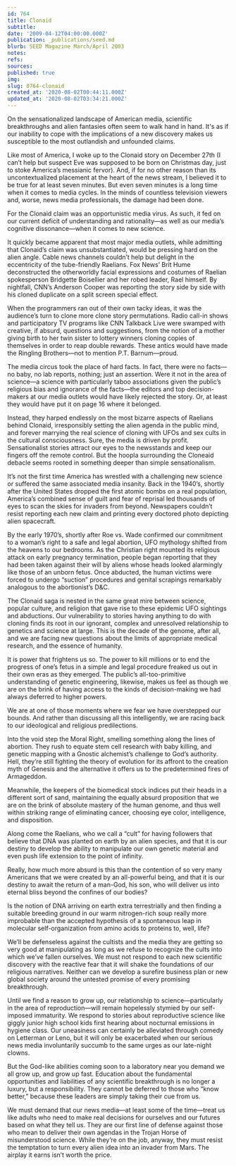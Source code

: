 ```yaml
---
id: 764
title: Clonaid
subtitle: 
date: '2009-04-12T04:00:00.000Z'
publication: _publications/seed.md
blurb: SEED Magazine March/April 2003
notes: 
refs: 
sources: 
published: true
img: 
slug: 0764-clonaid
created_at: '2020-08-02T00:44:11.000Z'
updated_at: '2020-08-02T03:34:21.000Z'
---
```

On the sensationalized landscape of American media, scientific breakthroughs and alien fantasies often seem to walk hand in hand. It's as if our inability to cope with the implications of a new discovery makes us susceptible to the most outlandish and unfounded claims.

Like most of America, I woke up to the Clonaid story on December 27th (I can’t help but suspect Eve was supposed to be born on Christmas day, just to stoke America’s messianic fervor). And, if for no other reason than its uncontextualized placement at the heart of the news stream, I believed it to be true for at least seven minutes. But even seven minutes is a long time when it comes to media cycles. In the minds of countless television viewers and, worse, news media professionals, the damage had been done.

For the Clonaid claim was an opportunistic media virus. As such, it fed on our current deficit of understanding and rationality—as well as our media’s cognitive dissonance—when it comes to new science.

It quickly became apparent that most major media outlets, while admitting that Clonaid’s claim was unsubstantiated, would be pressing hard on the alien angle. Cable news channels couldn’t help but delight in the eccentricity of the tube-friendly Raelians. Fox News’ Brit Hume deconstructed the otherworldly facial expressions and costumes of Raelian spokesperson Bridgette Boisellier and her robed leader, Rael himself. By nightfall, CNN’s Anderson Cooper was reporting the story side by side with his cloned duplicate on a split screen special effect.

When the programmers ran out of their own tacky ideas, it was the audience’s turn to clone more clone story permutations. Radio call-in shows and participatory TV programs like CNN Talkback Live were swamped with creative, if absurd, questions and suggestions, from the notion of a mother giving birth to her twin sister to lottery winners cloning copies of themselves in order to reap double rewards. These antics would have made the Ringling Brothers—not to mention P.T. Barnum—proud.

The media circus took the place of hard facts. In fact, there were no facts—no baby, no lab reports, nothing; just an assertion. Were it not in the area of science—a science with particularly taboo associations given the public’s religious bias and ignorance of the facts—the editors and top decision-makers at our media outlets would have likely rejected the story. Or, at least they would have put it on page 16 where it belonged.

Instead, they harped endlessly on the most bizarre aspects of Raelians behind Clonaid, irresponsibly setting the alien agenda in the public mind, and forever marrying the real science of cloning with UFOs and sex cults in the cultural consciousness. Sure, the media is driven by profit. Sensationalist stories attract our eyes to the newsstands and keep our fingers off the remote control. But the hoopla surrounding the Cloneaid debacle seems rooted in something deeper than simple sensationalism.

It’s not the first time America has wrestled with a challenging new science or suffered the same associated media insanity. Back in the 1940’s, shortly after the United States dropped the first atomic bombs on a real population, America’s combined sense of guilt and fear of reprisal led thousands of eyes to scan the skies for invaders from beyond. Newspapers couldn’t resist reporting each new claim and printing every doctored photo depicting alien spacecraft.

By the early 1970’s, shortly after Roe vs. Wade confirmed our commitment to a woman’s right to a safe and legal abortion, UFO mythology shifted from the heavens to our bedrooms. As the Christian right mounted its religious attack on early pregnancy termination, people began reporting that they had been taken against their will by aliens whose heads looked alarmingly like those of an unborn fetus. Once abducted, the human victims were forced to undergo “suction” procedures and genital scrapings remarkably analogous to the abortionist’s D&C.

The Clonaid saga is nested in the same great mire between science, popular culture, and religion that gave rise to these epidemic UFO sightings and abductions. Our vulnerability to stories having anything to do with cloning finds its root in our ignorant, complex and unresolved relationship to genetics and science at large. This is the decade of the genome, after all, and we are facing new questions about the limits of appropriate medical research, and the essence of humanity.

It is power that frightens us so. The power to kill millions or to end the progress of one’s fetus in a simple and legal procedure freaked us out in their own eras as they emerged. The public’s all-too-primitive understanding of genetic engineering, likewise, makes us feel as though we are on the brink of having access to the kinds of decision-making we had always deferred to higher powers.

We are at one of those moments where we fear we have overstepped our bounds. And rather than discussing all this intelligently, we are racing back to our ideological and religious predilections.

Into the void step the Moral Right, smelling something along the lines of abortion. They rush to equate stem cell research with baby killing, and genetic mapping with a Gnostic alchemist’s challenge to God’s authority. Hell, they’re still fighting the theory of evolution for its affront to the creation myth of Genesis and the alternative it offers us to the predetermined fires of Armageddon.

Meanwhile, the keepers of the biomedical stock indices put their heads in a different sort of sand, maintaining the equally absurd proposition that we are on the brink of absolute mastery of the human genome, and thus well within striking range of eliminating cancer, choosing eye color, intelligence, and disposition.

Along come the Raelians, who we call a “cult” for having followers that believe that DNA was planted on earth by an alien species, and that it is our destiny to develop the ability to manipulate our own genetic material and even push life extension to the point of infinity.

Really, how much more absurd is this than the contention of so very many Americans that we were created by an all-powerful being, and that it is our destiny to await the return of a man-God, his son, who will deliver us into eternal bliss beyond the confines of our bodies?

Is the notion of DNA arriving on earth extra terrestrially and then finding a suitable breeding ground in our warm nitrogen-rich soup really more improbable than the accepted hypothesis of a spontaneous leap in molecular self-organization from amino acids to proteins to, well, life?

We’ll be defenseless against the cultists and the media they are getting so very good at manipulating as long as we refuse to recognize the cults into which we’ve fallen ourselves. We must not respond to each new scientific discovery with the reactive fear that it will shake the foundations of our religious narratives. Neither can we develop a surefire business plan or new global society around the untested promise of every promising breakthrough.

Until we find a reason to grow up, our relationship to science—particularly in the area of reproduction—will remain hopelessly stymied by our self-imposed immaturity. We respond to stories about reproductive science like giggly junior high school kids first hearing about nocturnal emissions in hygiene class. Our uneasiness can certainly be alleviated through comedy on Letterman or Leno, but it will only be exacerbated when our serious news media involuntarily succumb to the same urges as our late-night clowns.

But the God-like abilities coming soon to a laboratory near you demand we all grow up, and grow up fast. Education about the fundamental opportunities and liabilities of any scientific breakthrough is no longer a luxury, but a responsibility. They cannot be deferred to those who “know better,” because these leaders are simply taking their cue from us.

We must demand that our news media—at least some of the time—treat us like adults who need to make real decisions for ourselves and our futures based on what they tell us. They are our first line of defense against those who mean to deliver their own agendas in the Trojan Horse of misunderstood science. While they’re on the job, anyway, they must resist the temptation to turn every alien idea into an invader from Mars. The airplay it earns isn’t worth the price.
